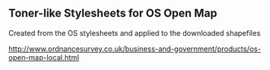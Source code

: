 ## Toner-like Stylesheets for OS Open Map

Created from the OS stylesheets and applied to the downloaded shapefiles

http://www.ordnancesurvey.co.uk/business-and-government/products/os-open-map-local.html
